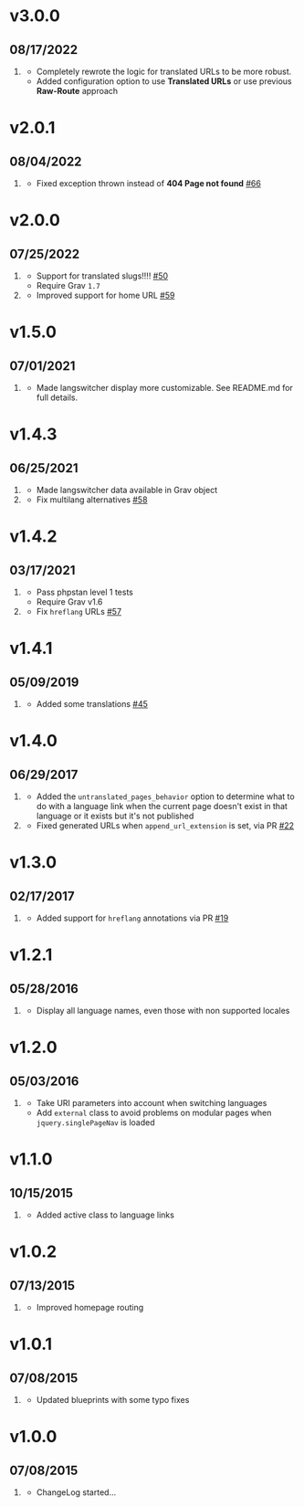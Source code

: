 # v3.0.0
## 08/17/2022

1. [](#new)
   * Completely rewrote the logic for translated URLs to be more robust.
   * Added configuration option to use **Translated URLs** or use previous **Raw-Route** approach

# v2.0.1
## 08/04/2022

1. [](#bugfix)
   * Fixed exception thrown instead of **404 Page not found** [#66](https://github.com/getgrav/grav-plugin-langswitcher/issues/66)

# v2.0.0
## 07/25/2022

1. [](#new)
    * Support for translated slugs!!!! [#50](https://github.com/getgrav/grav-plugin-langswitcher/pull/50)
    * Require Grav `1.7`
1. [](#improved)
    * Improved support for home URL [#59](https://github.com/getgrav/grav-plugin-langswitcher/pull/59)   

# v1.5.0
## 07/01/2021

1. [](#new)
   * Made langswitcher display more customizable.  See README.md for full details.

# v1.4.3
## 06/25/2021

1. [](#new)
   * Made langswitcher data available in Grav object
1. [](#bugfix)
   * Fix multilang alternatives [#58](https://github.com/getgrav/grav-plugin-langswitcher/pull/58)
# v1.4.2
## 03/17/2021

1. [](#new)
    * Pass phpstan level 1 tests
    * Require Grav v1.6
1. [](#bugfix)
    * Fix `hreflang` URLs [#57](https://github.com/getgrav/grav-plugin-langswitcher/pull/57)

# v1.4.1
## 05/09/2019

1. [](#new)
    * Added some translations [#45](https://github.com/getgrav/grav-plugin-langswitcher/pull/45)

# v1.4.0
## 06/29/2017

1. [](#new)
    * Added the `untranslated_pages_behavior` option to determine what to do with a language link when the current page doesn't exist in that language or it exists but it's not published
1. [](#bugfix)
    * Fixed generated URLs when `append_url_extension` is set, via PR [#22](https://github.com/getgrav/grav-plugin-langswitcher/pull/22)

# v1.3.0
## 02/17/2017

1. [](#new)
    * Added support for `hreflang` annotations via PR [#19](https://github.com/getgrav/grav-plugin-langswitcher/pull/19)

# v1.2.1
## 05/28/2016

1. [](#bugfix)
    * Display all language names, even those with non supported locales

# v1.2.0
## 05/03/2016

1. [](#improved)
    * Take URI parameters into account when switching languages
    * Add `external` class to avoid problems on modular pages when `jquery.singlePageNav` is loaded

# v1.1.0
## 10/15/2015

1. [](#improved)
    * Added active class to language links

# v1.0.2
## 07/13/2015

1. [](#improved)
    * Improved homepage routing

# v1.0.1
## 07/08/2015

1. [](#improved)
    * Updated blueprints with some typo fixes

# v1.0.0
## 07/08/2015

1. [](#new)
    * ChangeLog started...
